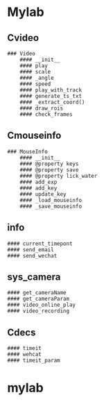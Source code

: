 # Mylab

## Cvideo
	### Video
		#### __init__
		#### play
		#### scale
		#### _angle
		#### speed
		#### play_with_track
		#### generate_ts_txt
		#### _extract_coord()
		#### draw_rois
		#### check_frames

## Cmouseinfo

	### MouseInfo
		#### __init__
		#### @property keys
		#### @property save
		#### @property lick_water
		#### add_exp
		#### add_key
		#### update_key
		#### _load_mouseinfo
		#### _save_mouseinfo

## info 
	#### current_timepont
	#### send_email
	#### send_wechat

## sys_camera
	#### get_cameraName
	#### get_cameraParam
	#### video_online_play
	#### video_recording

## Cdecs
	#### timeit
	#### wehcat
	#### timeit_param










# mylab
